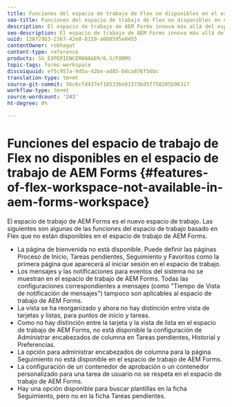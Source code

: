 ```yaml
---
title: Funciones del espacio de trabajo de Flex no disponibles en el espacio de trabajo de AEM Forms
seo-title: Funciones del espacio de trabajo de Flex no disponibles en el espacio de trabajo de AEM Forms
description: El espacio de trabajo de AEM Forms innova más allá del espacio de trabajo basado en Flex. Obtenga más información sobre las diferencias en funciones y capacidades.
seo-description: El espacio de trabajo de AEM Forms innova más allá del espacio de trabajo basado en Flex. Obtenga más información sobre las diferencias en funciones y capacidades.
uuid: 128729b3-2367-42e8-8159-a080595e8455
contentOwner: robhagat
content-type: reference
products: SG_EXPERIENCEMANAGER/6.5/FORMS
topic-tags: forms-workspace
discoiquuid: ef5c957a-9d5a-42be-ad85-bdca876f56bc
translation-type: tm+mt
source-git-commit: 56c6cfd437ef185336e81373bd5f758205b96317
workflow-type: tm+mt
source-wordcount: '243'
ht-degree: 0%

---
```



# Funciones del espacio de trabajo de Flex no disponibles en el espacio de trabajo de AEM Forms {#features-of-flex-workspace-not-available-in-aem-forms-workspace}

El espacio de trabajo de AEM Forms es el nuevo espacio de trabajo. Las siguientes son algunas de las funciones del espacio de trabajo basado en Flex que no están disponibles en el espacio de trabajo de AEM Forms.

* La página de bienvenida no está disponible. Puede definir las páginas Proceso de Inicio, Tareas pendientes, Seguimiento y Favoritos como la primera página que aparecerá al iniciar sesión en el espacio de trabajo.
* Los mensajes y las notificaciones para eventos del sistema no se muestran en el espacio de trabajo de AEM Forms. Todas las configuraciones correspondientes a mensajes (como &quot;Tiempo de Vista de notificación de mensajes&quot;) tampoco son aplicables al espacio de trabajo de AEM Forms.
* La vista se ha reorganizado y ahora no hay distinción entre vista de tarjetas y listas, para puntos de inicio y tareas.
* Como no hay distinción entre la tarjeta y la vista de lista en el espacio de trabajo de AEM Forms, no está disponible la configuración de Administrar encabezados de columna en Tareas pendientes, Historial y Preferencias.
* La opción para administrar encabezados de columna para la página Seguimiento no está disponible en el espacio de trabajo de AEM Forms.
* La configuración de un contenedor de aprobación o un contenedor personalizado para una tarea de usuario no se respeta en el espacio de trabajo de AEM Forms.
* Hay una opción disponible para buscar plantillas en la ficha Seguimiento, pero no en la ficha Tareas pendientes.
